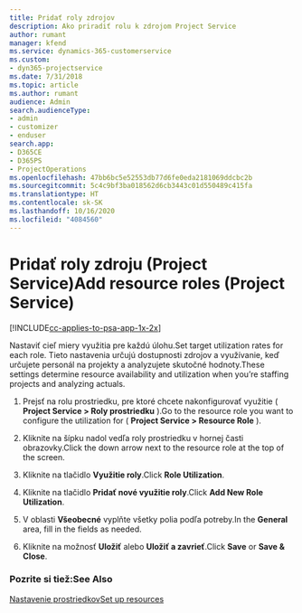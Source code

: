 ```yaml
---
title: Pridať roly zdrojov
description: Ako priradiť rolu k zdrojom Project Service
author: rumant
manager: kfend
ms.service: dynamics-365-customerservice
ms.custom:
- dyn365-projectservice
ms.date: 7/31/2018
ms.topic: article
ms.author: rumant
audience: Admin
search.audienceType:
- admin
- customizer
- enduser
search.app:
- D365CE
- D365PS
- ProjectOperations
ms.openlocfilehash: 47bb6bc5e52553db77d6fe0eda2181069ddcbc2b
ms.sourcegitcommit: 5c4c9bf3ba018562d6cb3443c01d550489c415fa
ms.translationtype: HT
ms.contentlocale: sk-SK
ms.lasthandoff: 10/16/2020
ms.locfileid: "4084560"
---
```

# <a name="add-resource-roles-project-service"></a><span data-ttu-id="f187a-103">Pridať roly zdroju (Project Service)</span><span class="sxs-lookup"><span data-stu-id="f187a-103">Add resource roles (Project Service)</span></span>

[!INCLUDE[cc-applies-to-psa-app-1x-2x](../includes/cc-applies-to-psa-app-1x-2x.md)]

<span data-ttu-id="f187a-104">Nastaviť cieľ miery využitia pre každú úlohu.</span><span class="sxs-lookup"><span data-stu-id="f187a-104">Set target utilization rates for each role.</span></span> <span data-ttu-id="f187a-105">Tieto nastavenia určujú dostupnosti zdrojov a využívanie, keď určujete personál na projekty a analyzujete skutočné hodnoty.</span><span class="sxs-lookup"><span data-stu-id="f187a-105">These settings determine resource availability and utilization when you’re staffing projects and analyzing actuals.</span></span>  
  
1.  <span data-ttu-id="f187a-106">Prejsť na rolu prostriedku, pre ktoré chcete nakonfigurovať využitie ( **Project Service > Roly prostriedku** ).</span><span class="sxs-lookup"><span data-stu-id="f187a-106">Go to the resource role you want to configure the utilization for ( **Project Service > Resource Role** ).</span></span>  
  
2.  <span data-ttu-id="f187a-107">Kliknite na šípku nadol vedľa roly prostriedku v hornej časti obrazovky.</span><span class="sxs-lookup"><span data-stu-id="f187a-107">Click the down arrow next to the resource role at the top of the screen.</span></span>  
  
3.  <span data-ttu-id="f187a-108">Kliknite na tlačidlo **Využitie roly**.</span><span class="sxs-lookup"><span data-stu-id="f187a-108">Click **Role Utilization**.</span></span>  
  
4.  <span data-ttu-id="f187a-109">Kliknite na tlačidlo **Pridať nové využitie roly**.</span><span class="sxs-lookup"><span data-stu-id="f187a-109">Click **Add New Role Utilization**.</span></span>  
  
5.  <span data-ttu-id="f187a-110">V oblasti **Všeobecné** vyplňte všetky polia podľa potreby.</span><span class="sxs-lookup"><span data-stu-id="f187a-110">In the **General** area, fill in the fields as needed.</span></span>  
  
6.  <span data-ttu-id="f187a-111">Kliknite na možnosť **Uložiť** alebo **Uložiť a zavrieť**.</span><span class="sxs-lookup"><span data-stu-id="f187a-111">Click **Save** or **Save & Close**.</span></span>  
  
### <a name="see-also"></a><span data-ttu-id="f187a-112">Pozrite si tiež:</span><span class="sxs-lookup"><span data-stu-id="f187a-112">See Also</span></span>  
 [<span data-ttu-id="f187a-113">Nastavenie prostriedkov</span><span class="sxs-lookup"><span data-stu-id="f187a-113">Set up resources</span></span>](../psa/set-up-resources.md)
